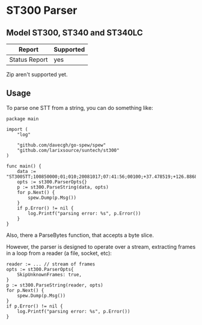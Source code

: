 # ST300 Parser

## Model ST300, ST340 and ST340LC

Report | Supported
 --- | ---
Status Report | yes

Zip aren't supported yet.

## Usage

To parse one STT from a string, you can do something like:

```golang
package main

import (
	"log"

	"github.com/davecgh/go-spew/spew"
	"github.com/larixsource/suntech/st300"
)

func main() {
	data := "ST300STT;100850000;01;010;20081017;07:41:56;00100;+37.478519;+126.886819;000.012;000.00;9;1;0;15.30;001100;1;0072;0;4.5;1\r"
	opts := st300.ParserOpts{}
	p := st300.ParseString(data, opts)
	for p.Next() {
		spew.Dump(p.Msg())
	}
	if p.Error() != nil {
		log.Printf("parsing error: %s", p.Error())
	}
}
```

Also, there a ParseBytes function, that accepts a byte slice.

However, the parser is designed to operate over a stream, extracting frames in a loop from a reader (a file, socket, etc):

```golang
reader := ... // stream of frames
opts := st300.ParserOpts{
    SkipUnknownFrames: true,
}
p := st300.ParseString(reader, opts)
for p.Next() {
    spew.Dump(p.Msg())
}
if p.Error() != nil {
    log.Printf("parsing error: %s", p.Error())
}
```

